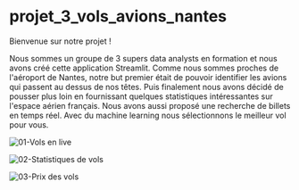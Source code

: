 # projet_3_vols_avions_nantes
Bienvenue sur notre projet !

Nous sommes un groupe de 3 supers data analysts en formation et nous avons créé cette application Streamlit.
Comme nous sommes proches de l'aéroport de Nantes, notre but premier était de pouvoir identifier les avions qui passent au dessus de nos têtes.
Puis finalement nous avons décidé de pousser plus loin en fournissant quelques statistiques intéressantes sur l'espace aérien français.
Nous avons aussi proposé une recherche de billets en temps réel. Avec du machine learning nous sélectionnons le meilleur vol pour vous.

![01-Vols en live](https://github.com/user-attachments/assets/035820fa-a3e0-466d-82e5-566aed6359b1)

![02-Statistiques de vols](https://github.com/user-attachments/assets/d86d7eb2-6333-4e49-92c0-7af291027c5e)

![03-Prix des vols](https://github.com/user-attachments/assets/33b16f9f-f8b7-43b6-b00d-64e42f552f08)

